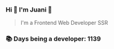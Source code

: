 ### Hi 👋 I&#39;m Juani 🦁

> I&#39;m a Frontend Web Developer SSR

### 📚 Days being a developer: 1139
